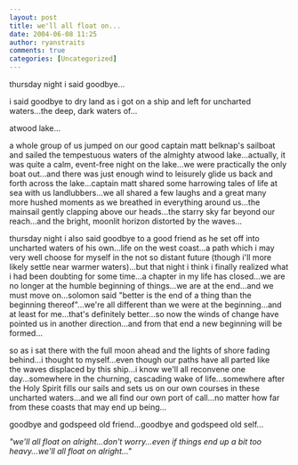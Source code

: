 ```yaml
---
layout: post
title: we'll all float on...
date: 2004-06-08 11:25
author: ryanstraits
comments: true
categories: [Uncategorized]
---
```

thursday night i said goodbye...

i said goodbye to dry land as i got on a ship and left for uncharted waters...the deep, dark waters of...

atwood lake...

a whole group of us jumped on our good captain matt belknap's sailboat and sailed the tempestuous waters of the almighty atwood lake...actually, it was quite a calm, event-free night on the lake...we were practically the only boat out...and there was just enough wind to leisurely glide us back and forth across the lake...captain matt shared some harrowing tales of life at sea with us landlubbers...we all shared a few laughs and a great many more hushed moments as we breathed in everything around us...the mainsail gently clapping above our heads...the starry sky far beyond our reach...and the bright, moonlit horizon distorted by the waves...

thursday night i also said goodbye to a good friend as he set off into uncharted waters of his own...life on the west coast...a path which i may very well choose for myself in the not so distant future (though i'll more likely settle near warmer waters)...but that night i think i finally realized what i had been doubting for some time...a chapter in my life has closed...we are no longer at the humble beginning of things...we are at the end...and we must move on...solomon said "better is the end of a thing than the beginning thereof"...we're all different than we were at the beginning...and at least for me...that's definitely better...so now the winds of change have pointed us in another direction...and from that end a new beginning will be formed...

so as i sat there with the full moon ahead and the lights of shore fading behind...i thought to myself...even though our paths have all parted like the waves displaced by this ship...i know we'll all reconvene one day...somewhere in the churning, cascading wake of life...somewhere after the Holy Spirit fills our sails and sets us on our own courses in these uncharted waters...and we all find our own port of call...no matter how far from these coasts that may end up being...

goodbye and godspeed old friend...goodbye and godspeed old self...

<em>"we'll all float on alright...don't worry...even if things end up a bit too heavy...we'll all float on alright..."</em>
